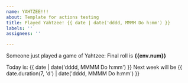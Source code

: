 ```yaml
---
name: YAHTZEE!!!
about: Template for actions testing
title: Played Yahtzee! {{ date | date('dddd, MMMM Do h:mm') }}
labels: ''
assignees: ''

---
```


Someone just played a game of Yahtzee: 
Final roll is **{{env.num}}**


Today is: {{ date | date('dddd, MMMM Do h:mm') }}
Next week will be {{ date.duration(7, 'd') | date('dddd, MMMM Do h:mm') }}
